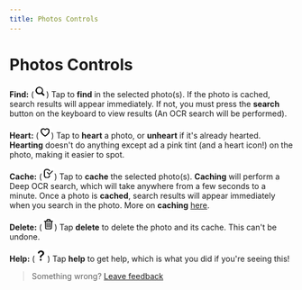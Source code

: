 ```yaml
---
title: Photos Controls
--- 
```

# Photos Controls
**Find:** (<img src="https://raw.githubusercontent.com/aheze/FindHelp/master/images/newSearch.png" height="22">)
Tap to **find** in the selected photo(s). If the photo is cached, search results will appear immediately. If not, you must press the **search** button on the keyboard to view results (An OCR search will be performed).

**Heart:** (<img src="https://raw.githubusercontent.com/aheze/FindHelp/master/images/heart.png" height="22">)
Tap to **heart** a photo, or **unheart** if it's already hearted. **Hearting** doesn't do anything except ad a pink tint (and a heart icon!) on the photo, making it easier to spot.

**Cache:** (<img src="https://raw.githubusercontent.com/aheze/FindHelp/master/images/cache.png" height="22">)
Tap to **cache** the selected photo(s). **Caching** will perform a Deep OCR search, which will take anywhere from a few seconds to a minute. Once a photo is **cached**, search results will appear immediately when you search in the photo. More on **caching** [here](/Photos-WhatIsTheCache.md).

**Delete:** (<img src="https://raw.githubusercontent.com/aheze/FindHelp/master/images/delete.png" height="22">)
Tap **delete** to delete the photo and its cache. This can't be undone.

**Help:** (<img src="https://raw.githubusercontent.com/aheze/FindHelp/master/images/question.png" height="22">)
Tap **help** to get help, which is what you did if you're seeing this!


> Something wrong? [Leave feedback](https://forms.gle/agdyoB9PFfnv8cU1A/)
